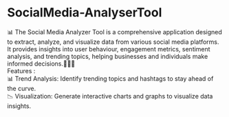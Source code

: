 # SocialMedia-AnalyserTool
📊 The Social Media Analyzer Tool is a comprehensive application designed to extract, analyze, and visualize data from various social media platforms. It provides insights into user behaviour, engagement metrics, sentiment 
analysis, and trending topics, helping businesses and individuals make informed decisions.👩🏻‍💻
<br>
Features :
<br>
📊 Trend Analysis: Identify trending topics and hashtags to stay ahead of the curve.
<br>
📉 Visualization: Generate interactive charts and graphs to visualize data insights.
